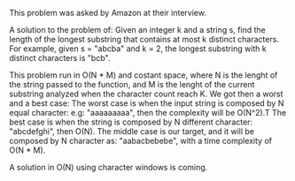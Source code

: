 This problem was asked by Amazon at their interview.

A solution to the problem of: Given an integer k and a string s, find the length of the longest substring that contains 
at most k distinct characters.
For example, given s = "abcba" and k = 2, the longest substring with k distinct characters is "bcb".

This problem run in O(N * M) and costant space, where N is the lenght of the string passed to the function,
and M is the lenght of the current substring analyzed when the character count reach K.
We got then a worst and a best case: The worst case is when the input string is composed by N equal character:
e.g: "aaaaaaaaa", then the complexity will be O(N^2).T
The best case is when the string is composed by N different character: "abcdefghi", then O(N).
The middle case is our target, and it will be composed by N character as: "aabacbebebe", with a time complexity of O(N * M).

A solution in O(N) using character windows is coming.
